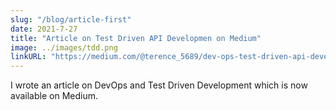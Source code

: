 ```yaml
---
slug: "/blog/article-first"
date: 2021-7-27
title: "Article on Test Driven API Developmen on Medium"
image: ../images/tdd.png
linkURL: "https://medium.com/@terence_5689/dev-ops-test-driven-api-development-environment-node-express-type-script-1cf4ad1ee57e"
---
```

I wrote an article on DevOps and Test Driven Development which is now available on Medium.

